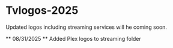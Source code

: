 # Tvlogos-2025
Updated logos including streaming services will he coming soon. 

** 08/31/2025 **
Added Plex logos to streaming folder
